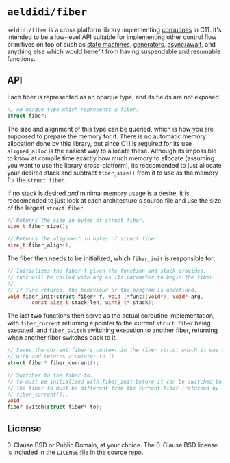 `aeldidi/fiber`
==============

`aeldidi/fiber` is a cross platform library implementing
[coroutines](https://en.wikipedia.org/wiki/Coroutine) in C11. It's intended to
be a low-level API suitable for implementing other control flow primitives on
top of such as
[state machines](https://eli.thegreenplace.net/2009/08/29/co-routines-as-an-alternative-to-state-machines/),
[generators](https://en.wikipedia.org/wiki/Generator_(computer_programming)),
[async/await](https://en.wikipedia.org/wiki/Async/await), and anything else
which would benefit from having suspendable and resumable functions.

API
---

Each fiber is represented as an opaque type, and its fields are not exposed.

```c
// An opaque type which represents a fiber.
struct fiber;
```

The size and alignment of this type can be queried, which is how you are
supposed to prepare the memory for it. There is no automatic memory allocation
done by this library, but since C11 is required for its use `aligned_alloc` is
the easiest way to allocate these. Although its impossible to know at compile
time exactly how much memory to allocate (assuming you want to use the library
cross-platform), its reccomended to just allocate your desired stack and
subtract `fiber_size()` from it to use as the memory for the `struct fiber`.

If no stack is desired _and_ minimal memory usage is a desire, it is
reccomended to just look at each architecture's source file and use the size of
the largest `struct fiber`. 

```c
// Returns the size in bytes of struct fiber.
size_t fiber_size();

// Returns the alignment in bytes of struct fiber.
size_t fiber_align();
```

The fiber then needs to be initialized, which `fiber_init` is responsible for:

```c
// Initializes the fiber f given the function and stack provided.
// func will be called with arg as its parameter to begin the fiber.
//
// If func returns, the behaviour of the program is undefined.
void fiber_init(struct fiber* f, void (*func)(void*), void* arg,
		const size_t stack_len, uint8_t* stack);
```

The last two functions then serve as the actual coroutine implementation, with
`fiber_current` returning a pointer to the current `struct fiber` being
executed, and `fiber_switch` switching execution to another fiber, returning
when another fiber switches back to it.

```c
// Saves the current fiber's context in the fiber struct which it was created
// with and returns a pointer to it.
struct fiber* fiber_current();

// Switches to the fiber to.
// to must be initialized with fiber_init before it can be switched to.
// The fiber to must be different from the current fiber (returned by
// fiber_current()).
void
fiber_switch(struct fiber* to);
```

License
-------

0-Clause BSD or Public Domain, at your choice. The 0-Clause BSD license is
included in the `LICENSE` file in the source repo.


